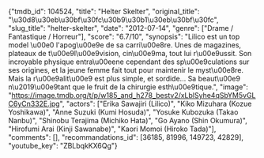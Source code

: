 {"tmdb_id": 104524, "title": "Helter Skelter", "original_title": "\u30d8\u30eb\u30bf\u30fc\u30b9\u30b1\u30eb\u30bf\u30fc", "slug_title": "helter-skelter", "date": "2012-07-14", "genre": ["Drame / Fantastique / Horreur"], "score": "6.7/10", "synopsis": "Lilico est un top model \u00e0 l'apog\u00e9e de sa carri\u00e8re. Unes de magazines, plateaux de t\u00e9l\u00e9vision, cin\u00e9ma, tout lui r\u00e9ussit. Son incroyable physique entra\u00eene cependant des sp\u00e9culations sur ses origines, et la jeune femme fait tout pour maintenir le myst\u00e8re. Mais la r\u00e9alit\u00e9 est plus simple, et sordide... Sa beaut\u00e9 n\u2019\u00e9tant que le fruit de la chirurgie esth\u00e9tique.", "image": "https://image.tmdb.org/t/p/w185_and_h278_bestv2/xLblSyhe4qSbYM5vGLC6yCn332E.jpg", "actors": ["Erika Sawajiri (Lilico)", "Kiko Mizuhara (Kozue Yoshikawa)", "Anne Suzuki (Kumi Hosuda)", "Yosuke Kubozuka (Takao Nanbu)", "Shinobu Terajima (Michiko Hata)", "Go Ayano (Shin Okumura)", "Hirofumi Arai (Kinji Sawanabe)", "Kaori Momoi (Hiroko Tada)"], "comments": [], "recommandations_id": [36185, 81996, 149723, 42829], "youtube_key": "ZBLbqkKX6Qg"}